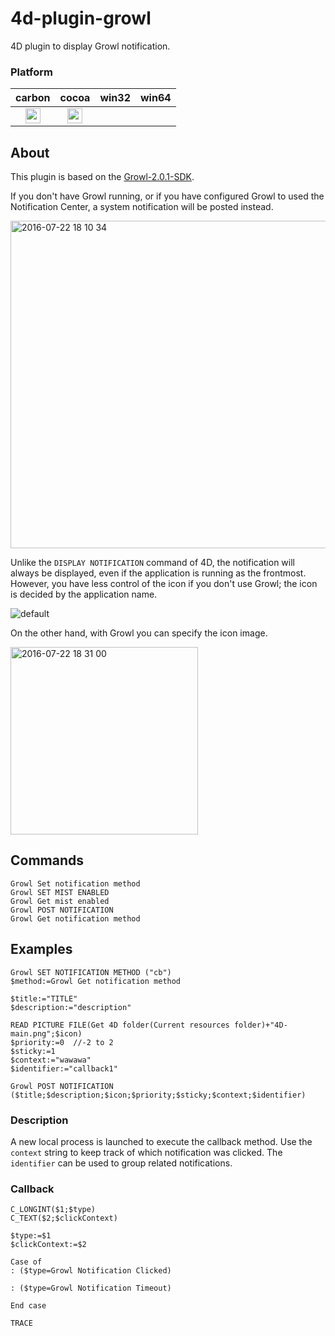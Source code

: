 4d-plugin-growl
===============

4D plugin to display Growl notification.

### Platform

| carbon | cocoa | win32 | win64 |
|:------:|:-----:|:---------:|:---------:|
|<img src="https://cloud.githubusercontent.com/assets/1725068/22371562/1b091f0a-e4db-11e6-8458-8653954a7cce.png" width="24" height="24" />|<img src="https://cloud.githubusercontent.com/assets/1725068/22371562/1b091f0a-e4db-11e6-8458-8653954a7cce.png" width="24" height="24" />|||

## About

This plugin is based on the [Growl-2.0.1-SDK](http://growl.info).

If you don't have Growl running, or if you have configured Growl to used the Notification Center, a system notification will be posted instead.

<img width="524" alt="2016-07-22 18 10 34" src="https://cloud.githubusercontent.com/assets/1725068/17052278/b9192fc0-5037-11e6-9ab3-1456d172f771.png">

Unlike the ``DISPLAY NOTIFICATION`` command of 4D, the notification will always be displayed, even if the application is running as the frontmost. However, you have less control of the icon if you don't use Growl; the icon is decided by the application name.

![default](https://cloud.githubusercontent.com/assets/1725068/17052371/207b0bca-5038-11e6-9d8b-b7f5fabcb2b5.png)

On the other hand, with Growl you can specify the icon image.

<img width="300" alt="2016-07-22 18 31 00" src="https://cloud.githubusercontent.com/assets/1725068/17052930/8738ac26-503a-11e6-88b5-a3663da01395.png">

## Commands

```
Growl Set notification method
Growl SET MIST ENABLED
Growl Get mist enabled
Growl POST NOTIFICATION
Growl Get notification method
```

## Examples

```
Growl SET NOTIFICATION METHOD ("cb")
$method:=Growl Get notification method 

$title:="TITLE"
$description:="description"

READ PICTURE FILE(Get 4D folder(Current resources folder)+"4D-main.png";$icon)
$priority:=0  //-2 to 2
$sticky:=1
$context:="wawawa"
$identifier:="callback1"

Growl POST NOTIFICATION ($title;$description;$icon;$priority;$sticky;$context;$identifier)
```

### Description

A new local process is launched to execute the callback method. Use the ``context`` string to keep track of which notification was clicked. The ``identifier`` can be used to group related notifications.

### Callback

```
C_LONGINT($1;$type)
C_TEXT($2;$clickContext)

$type:=$1
$clickContext:=$2

Case of 
: ($type=Growl Notification Clicked)

: ($type=Growl Notification Timeout)

End case 

TRACE
```
